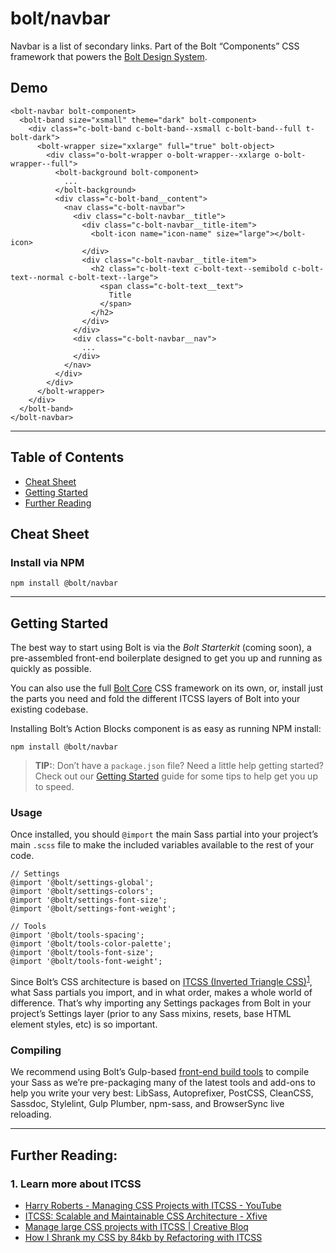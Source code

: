 # bolt/navbar
Navbar is a list of secondary links. Part of the Bolt “Components” CSS framework that powers the [Bolt Design System](https://www.boltdesignsystem.com).

## Demo

```
<bolt-navbar bolt-component>
  <bolt-band size="xsmall" theme="dark" bolt-component>
    <div class="c-bolt-band c-bolt-band--xsmall c-bolt-band--full t-bolt-dark">
      <bolt-wrapper size="xxlarge" full="true" bolt-object>
        <div class="o-bolt-wrapper o-bolt-wrapper--xxlarge o-bolt-wrapper--full">
          <bolt-background bolt-component>
            ...
          </bolt-background>
          <div class="c-bolt-band__content">
            <nav class="c-bolt-navbar">
              <div class="c-bolt-navbar__title">
                <div class="c-bolt-navbar__title-item">
                  <bolt-icon name="icon-name" size="large"></bolt-icon>
                </div>
                <div class="c-bolt-navbar__title-item">
                  <h2 class="c-bolt-text c-bolt-text--semibold c-bolt-text--normal c-bolt-text--large">
                    <span class="c-bolt-text__text">
                      Title
                    </span>
                  </h2>
                </div>
              </div>
              <div class="c-bolt-navbar__nav">
                ...
              </div>
            </nav>
          </div>
        </div>
      </bolt-wrapper>
    </div>
  </bolt-band>
</bolt-navbar>
```

- - - -

## Table of Contents
- [Cheat Sheet](#cheat-sheet)
- [Getting Started](#getting-started)
- [Further Reading](#further-reading)

## Cheat Sheet
### Install via NPM
```
npm install @bolt/navbar
```

- - - -

## Getting Started
The best way to start using Bolt is via the *Bolt Starterkit* (coming soon), a pre-assembled front-end boilerplate designed to get you up and running as quickly as possible.

You can also use the full [Bolt Core](https://www.npmjs.com/package/@bolt/core) CSS framework on its own, or, install just the parts you need and fold the different ITCSS layers of Bolt into your existing codebase.

Installing Bolt’s Action Blocks component is as easy as running NPM install:

```
npm install @bolt/navbar
```

> **TIP:**: Don’t have a `package.json` file? Need a little help getting started? Check out our [Getting Started](https://www.boltdesignsystem.com/getting-started) guide for some tips to help get you up to speed.

### Usage
Once installed, you should  `@import`  the main Sass partial into your project’s main `.scss` file to make the included variables available to the rest of your code.

```
// Settings
@import '@bolt/settings-global';
@import '@bolt/settings-colors';
@import '@bolt/settings-font-size';
@import '@bolt/settings-font-weight';

// Tools
@import '@bolt/tools-spacing';
@import '@bolt/tools-color-palette';
@import '@bolt/tools-font-size';
@import '@bolt/tools-font-weight';

```

Since Bolt’s CSS architecture is based on [ITCSS (Inverted Triangle CSS)](http://www.creativebloq.com/web-design/manage-large-css-projects-itcss-101517528)<sup>[1](#1-learn-more-about-itcss)</sup>, what Sass partials you import, and in what order, makes a whole world of difference. That’s why importing any Settings packages from Bolt in your project’s Settings layer (prior to any Sass mixins, resets, base HTML element styles, etc) is so important.

### Compiling
We recommend using Bolt’s Gulp-based [front-end build tools](https://www.npmjs.com/package/@bolt/build-tools) to compile your Sass as we’re pre-packaging many of the latest tools and add-ons to help you write your very best: LibSass, Autoprefixer, PostCSS, CleanCSS, Sassdoc, Stylelint, Gulp Plumber, npm-sass, and BrowserSync live reloading.

- - - -

## Further Reading:
<h3 id="learn-about-itcss">1. Learn more about ITCSS</h3>

- [Harry Roberts - Managing CSS Projects with ITCSS - YouTube](https://www.youtube.com/watch?v=1OKZOV-iLj4)
- [ITCSS: Scalable and Maintainable CSS Architecture - Xfive](https://www.xfive.co/blog/itcss-scalable-maintainable-css-architecture/)
- [Manage large CSS projects with ITCSS | Creative Bloq](http://www.creativebloq.com/web-design/manage-large-css-projects-itcss-101517528)
- [How I Shrank my CSS by 84kb by Refactoring with ITCSS](https://medium.com/@jordankoschei/how-i-shrank-my-css-by-84kb-by-refactoring-with-itcss-2e8dafee123a)
